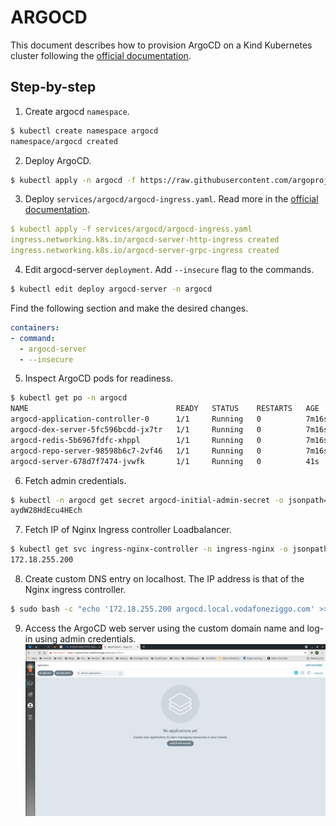# ARGOCD
This document describes how to provision ArgoCD on a Kind Kubernetes cluster following the [official documentation](https://argo-cd.readthedocs.io/en/stable/getting_started/).
## Step-by-step
1. Create argocd ```namespace```.
```bash
$ kubectl create namespace argocd
namespace/argocd created
```
2. Deploy ArgoCD.
```bash
$ kubectl apply -n argocd -f https://raw.githubusercontent.com/argoproj/argo-cd/stable/manifests/install.yaml
```
3. Deploy ```services/argocd/argocd-ingress.yaml```. Read more in the [official documentation](https://argo-cd.readthedocs.io/en/stable/operator-manual/ingress/#option-2-multiple-ingress-objects-and-hosts).
```yaml
$ kubectl apply -f services/argocd/argocd-ingress.yaml
ingress.networking.k8s.io/argocd-server-http-ingress created
ingress.networking.k8s.io/argocd-server-grpc-ingress created
```
4. Edit argocd-server ```deployment```. Add ```--insecure``` flag to the commands.
```bash
$ kubectl edit deploy argocd-server -n argocd
```
Find the following section and make the desired changes.
```yaml
containers:
- command:
  - argocd-server
  - --insecure
```
5. Inspect ArgoCD pods for readiness.
```bash
$ kubectl get po -n argocd
NAME                                 READY   STATUS    RESTARTS   AGE
argocd-application-controller-0      1/1     Running   0          7m16s
argocd-dex-server-5fc596bcdd-jx7tr   1/1     Running   0          7m16s
argocd-redis-5b6967fdfc-xhppl        1/1     Running   0          7m16s
argocd-repo-server-98598b6c7-2vf46   1/1     Running   0          7m16s
argocd-server-678d7f7474-jvwfk       1/1     Running   0          41s
```
6. Fetch admin credentials.
```bash
$ kubectl -n argocd get secret argocd-initial-admin-secret -o jsonpath="{.data.password}" | base64 -d; echo
aydW28HdEcu4HEch
```
7. Fetch IP of Nginx Ingress controller Loadbalancer.
```bash
$ kubectl get svc ingress-nginx-controller -n ingress-nginx -o jsonpath='{.status.loadBalancer.ingress[0].ip}'; echo
172.18.255.200
```
8. Create custom DNS entry on localhost. The IP address is that of the Nginx ingress controller.
```bash
$ sudo bash -c "echo '172.18.255.200 argocd.local.vodafoneziggo.com' >> /etc/hosts"
```
9. Access the ArgoCD web server using the custom domain name and log-in using admin credentials.
![argocd](img/argocd.png)